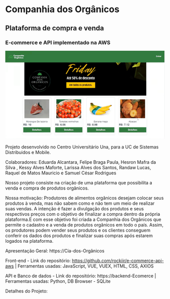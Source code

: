 # Companhia dos Orgânicos 
## Plataforma de compra e venda
### E-commerce e API implementado na AWS

![GIF](https://github.com/eduarda-alcantara/API-E-commerce-AWS/blob/main/Gif%20Inicial/api%20gif.gif)

Projeto desenvolvido no Centro Universitário Una, para a UC de Sistemas Distribuidos e Mobile.

Colaboradores: Eduarda Alcantara, Felipe Braga Paula, Hesron Mafra da Silva , Kessy Alves Maforte, Larissa Alves dos Santos, Randaw Lucas, Raquel de Matos Mauricio e Samuel César Rodrigues 

Nosso projeto consiste na criação de uma plataforma que possibilita a venda e compra de produtos orgânicos.

Nossa motivação: Produtores de alimentos orgânicos desejam colocar seus produtos à venda, mas não sabem como e não tem um meio de realizar suas vendas. A intenção é fazer a divulgação dos produtos e seus respectivos preços com o objetivo de finalizar a compra dentro da própria plataforma.E com esse objetivo foi criada a Companhia dos Orgânicos que permite o cadastro e a venda de produtos orgânicos em todo o país. Assim, os produtores podem vender seus produtos e os clientes conseguem conferir os dados dos produtos e finalizar suas compras após estarem logados na plataforma.

Apresentação Geral: https://Cia-dos-Orgânicos

Front-end - Link do repositório: https://github.com/rockiir/e-commerce-api-aws | Ferramentas usadas: JavaScript, VUE, VUEX, HTML, CSS, AXIOS 

API e Banco de dados - Link do repositório: https://backend-Ecomerce | Ferramentas usadas: Python, DB Browser - SQLite

Detalhes do Projeto:
